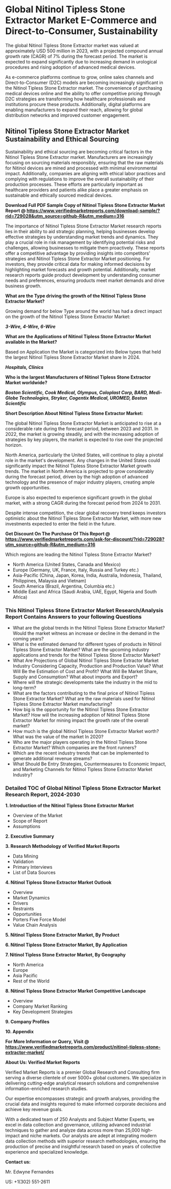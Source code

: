 <h1>Global Nitinol Tipless Stone Extractor Market E-Commerce and Direct-to-Consumer, Sustainability</h1><p class=""><p>The global Nitinol Tipless Stone Extractor market was valued at approximately USD 500 million in 2023, with a projected compound annual growth rate (CAGR) of 7% during the forecast period. The market is expected to expand significantly due to increasing demand in urological procedures and rising adoption of advanced medical devices.</p><p>As e-commerce platforms continue to grow, online sales channels and Direct-to-Consumer (D2C) models are becoming increasingly significant in the Nitinol Tipless Stone Extractor market. The convenience of purchasing medical devices online and the ability to offer competitive pricing through D2C strategies are transforming how healthcare professionals and institutions procure these products. Additionally, digital platforms are enabling manufacturers to expand their reach, allowing for global distribution networks and improved customer engagement.</p><h2>Nitinol Tipless Stone Extractor Market Sustainability and Ethical Sourcing</h2><p>Sustainability and ethical sourcing are becoming critical factors in the Nitinol Tipless Stone Extractor market. Manufacturers are increasingly focusing on sourcing materials responsibly, ensuring that the raw materials for Nitinol devices are mined and processed with minimal environmental impact. Additionally, companies are aligning with ethical labor practices and complying with regulations to improve the overall sustainability of their production processes. These efforts are particularly important as healthcare providers and patients alike place a greater emphasis on sustainable and ethically sourced medical devices.</p></p><p class=""><strong>Download Full PDF Sample Copy of Nitinol Tipless Stone Extractor Market Report @ <a href="https://www.verifiedmarketreports.com/download-sample/?rid=729028&utm_source=github-R&utm_medium=316" target="_blank">https://www.verifiedmarketreports.com/download-sample/?rid=729028&utm_source=github-R&utm_medium=316</a></strong></p><p>The importance of&nbsp;Nitinol Tipless Stone Extractor Market research reports lies in their ability to aid strategic planning, helping businesses develop effective strategies by understanding market trends and dynamics. They play a crucial role in risk management by identifying potential risks and challenges, allowing businesses to mitigate them proactively. These reports offer a competitive advantage by providing insights into competitors' strategies and Nitinol Tipless Stone Extractor Market positioning. For investors, they provide critical data for making informed decisions by highlighting market forecasts and growth potential. Additionally, market research reports guide product development by understanding consumer needs and preferences, ensuring products meet market demands and drive business growth.</p><p><strong>What are the&nbsp;Type driving the growth of the Nitinol Tipless Stone Extractor Market?</strong></p><p id="" class="">Growing demand for below Type around the world has had a direct impact on the growth of the Nitinol Tipless Stone Extractor Market:</p><p class=""><em><strong>3-Wire, 4-Wire, 6-Wire</strong></em></p><p class=""><strong>What are the&nbsp;Applications&nbsp;of Nitinol Tipless Stone Extractor Market available in the Market?</strong></p><p id="" class="">Based on Application the Market is categorized into Below types that held the largest Nitinol Tipless Stone Extractor Market share In 2024.</p><p class=""><em><strong>Hospitals, Clinics</strong></em></p><p class=""><strong>Who is the largest Manufacturers of Nitinol Tipless Stone Extractor Market worldwide?</strong></p><p><em><strong>Boston Scientific, Cook Medical, Olympus, Coloplast Corp, BARD, Medi-Globe Technologies, Stryker, Cogentix Medical, UROMED, Boston Scientific</strong></em></p><p id="" class=""><strong>Short Description About Nitinol Tipless Stone Extractor Market:</strong></p><p>The global Nitinol Tipless Stone Extractor Market is anticipated to rise at a considerable rate during the forecast period, between 2023 and 2031. In 2022, the market is growing steadily, and with the increasing adoption of strategies by key players, the market is expected to rise over the projected horizon.</p><p>North America, particularly the United States, will continue to play a pivotal role in the market's development. Any changes in the United States could significantly impact the Nitinol Tipless Stone Extractor Market growth trends. The market in North America is projected to grow considerably during the forecast period, driven by the high adoption of advanced technology and the presence of major industry players, creating ample growth opportunities.</p><p>Europe is also expected to experience significant growth in the global market, with a strong CAGR during the forecast period from 2024 to 2031.</p><p>Despite intense competition, the clear global recovery trend keeps investors optimistic about the Nitinol Tipless Stone Extractor Market, with more new investments expected to enter the field in the future.</p><p id="" class=""><strong>Get Discount On The Purchase Of This Report @ <a href="https://www.verifiedmarketreports.com/ask-for-discount/?rid=729028?utm_source=github-R&utm_medium=316" target="_blank">https://www.verifiedmarketreports.com/ask-for-discount/?rid=729028?utm_source=github-R&utm_medium=316</a></strong></p><p class="">Which regions are leading the Nitinol Tipless Stone Extractor Market?</p><ul><li>North America (United States, Canada and Mexico)</li><li>Europe (Germany, UK, France, Italy, Russia and Turkey etc.)</li><li>Asia-Pacific (China, Japan, Korea, India, Australia, Indonesia, Thailand, Philippines, Malaysia and Vietnam)</li><li>South America (Brazil, Argentina, Columbia etc.)</li><li>Middle East and Africa (Saudi Arabia, UAE, Egypt, Nigeria and South Africa)</li></ul><h3 id="" class="">This Nitinol Tipless Stone Extractor Market Research/Analysis Report Contains Answers to your following Questions</h3><ul><li>What are the global trends in the Nitinol Tipless Stone Extractor Market? Would the market witness an increase or decline in the demand in the coming years?</li><li>What is the estimated demand for different types of products in Nitinol Tipless Stone Extractor Market? What are the upcoming industry applications and trends for the Nitinol Tipless Stone Extractor Market?</li><li>What Are Projections of Global Nitinol Tipless Stone Extractor Market Industry Considering Capacity, Production and Production Value? What Will Be the Estimation of Cost and Profit? What Will Be Market Share, Supply and Consumption? What about imports and Export?</li><li>Where will the strategic developments take the industry in the mid to long-term?</li><li>What are the factors contributing to the final price of Nitinol Tipless Stone Extractor Market? What are the raw materials used for Nitinol Tipless Stone Extractor Market manufacturing?</li><li>How big is the opportunity for the Nitinol Tipless Stone Extractor Market? How will the increasing adoption of Nitinol Tipless Stone Extractor Market for mining impact the growth rate of the overall market?</li><li>How much is the global Nitinol Tipless Stone Extractor Market worth? What was the value of the market In 2020?</li><li>Who are the major players operating in the Nitinol Tipless Stone Extractor Market? Which companies are the front runners?</li><li>Which are the recent industry trends that can be implemented to generate additional revenue streams?</li><li>What Should Be Entry Strategies, Countermeasures to Economic Impact, and Marketing Channels for Nitinol Tipless Stone Extractor Market Industry?</li></ul><h3 id="" class="">Detailed TOC of Global Nitinol Tipless Stone Extractor Market Research Report, 2024-2030</h3><p id="" class=""><strong>1. Introduction of the Nitinol Tipless Stone Extractor Market</strong></p><ul><li>Overview of the Market</li><li>Scope of Report</li><li>Assumptions</li></ul><p id="" class=""><strong>2. Executive Summary</strong></p><p id="" class=""><strong>3. Research Methodology of Verified Market Reports</strong></p><ul><li>Data Mining</li><li>Validation</li><li>Primary Interviews</li><li>List of Data Sources</li></ul><p id="" class=""><strong>4. Nitinol Tipless Stone Extractor Market Outlook</strong></p><ul><li>Overview</li><li>Market Dynamics</li><li>Drivers</li><li>Restraints</li><li>Opportunities</li><li>Porters Five Force Model</li><li>Value Chain Analysis</li></ul><p id="" class=""><strong>5. Nitinol Tipless Stone Extractor Market, By Product</strong></p><p id="" class=""><strong>6. Nitinol Tipless Stone Extractor Market, By Application</strong></p><p id="" class=""><strong>7. Nitinol Tipless Stone Extractor Market, By Geography</strong></p><ul><li>North America</li><li>Europe</li><li>Asia Pacific</li><li>Rest of the World</li></ul><p id="" class=""><strong>8. Nitinol Tipless Stone Extractor Market Competitive Landscape</strong></p><ul><li>Overview</li><li>Company Market Ranking</li><li>Key Development Strategies</li></ul><p id="" class=""><strong>9. Company Profiles</strong></p><p id="" class=""><strong>10. Appendix</strong></p><p id="" class=""><strong>For More Information or Query, Visit @ <a href="https://www.verifiedmarketreports.com/product/nitinol-tipless-stone-extractor-market/" target="_blank">https://www.verifiedmarketreports.com/product/nitinol-tipless-stone-extractor-market/</a></strong></p><p id="" class=""><strong>About Us: Verified Market Reports</strong></p><p id="" class="">Verified Market Reports is a premier Global Research and Consulting firm serving a diverse clientele of over 5000+ global customers. We specialize in delivering cutting-edge analytical research solutions and comprehensive information-enriched research studies.</p><p id="" class="">Our expertise encompasses strategic and growth analyses, providing the crucial data and insights required to make informed corporate decisions and achieve key revenue goals.</p><p id="" class="">With a dedicated team of 250 Analysts and Subject Matter Experts, we excel in data collection and governance, utilizing advanced industrial techniques to gather and analyze data across more than 25,000 high-impact and niche markets. Our analysts are adept at integrating modern data collection methods with superior research methodologies, ensuring the production of precise and insightful research based on years of collective experience and specialized knowledge.</p><p id="" class=""><strong>Contact us:</strong></p><p id="" class="">Mr. Edwyne Fernandes</p><p id="" class="">US: +1(302) 551-2611</p>